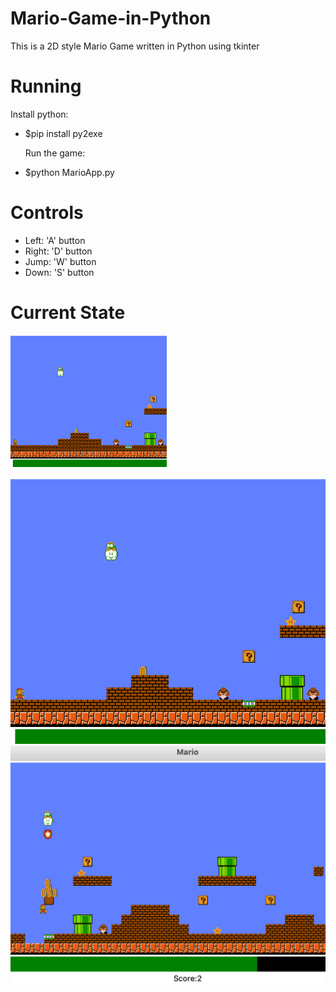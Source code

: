 # Mario-Game-in-Python
This is a 2D style Mario Game written in Python using tkinter

# Running
  Install python:
- $pip install py2exe

  Run the game:
- $python MarioApp.py

# Controls
- Left: 'A' button
- Right: 'D' button
- Jump: 'W' button
- Down: 'S' button

# Current State
<img src="https://github.com/uqsquach/Mario-Game-in-Python/blob/main/images/1.png" width="250">

![](https://github.com/uqsquach/Mario-Game-in-Python/blob/main/images/1.png)
![](https://github.com/uqsquach/Mario-Game-in-Python/blob/main/images/2.png)
